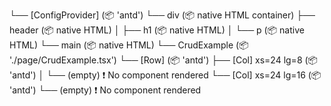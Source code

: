 └── [ConfigProvider] (📦 'antd')
    └── div (📦 native HTML container)
        ├── header (📦 native HTML)
        │   ├── h1 (📦 native HTML)
        │   └── p (📦 native HTML)
        └── main (📦 native HTML)
            └── CrudExample (📦 './page/CrudExample.tsx')
                └── [Row] (📦 'antd')
                    ├── [Col] xs=24 lg=8 (📦 'antd')
                    │   └── (empty)  ❗ No component rendered
                    └── [Col] xs=24 lg=16 (📦 'antd')
                        └── (empty)  ❗ No component rendered

